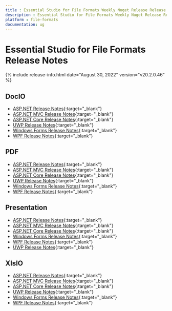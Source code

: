```yaml
---
title : Essential Studio for File Formats Weekly Nuget Release Release Notes  
description : Essential Studio for File Formats Weekly Nuget Release Release Notes  
platform : file-formats
documentation: ug
---
```


# Essential Studio for File Formats  Release Notes  

{% include release-info.html date="August 30, 2022" version="v20.2.0.46" %} 

## DocIO

* [ASP.NET Release Notes](/aspnet/release-notes/v20.2.0.46#docio){:target="_blank"}
* [ASP.NET MVC Release Notes](/aspnetmvc/release-notes/v20.2.0.46#docio){:target="_blank"}
* [ASP.NET Core Release Notes](/aspnet-core/release-notes/v20.2.0.46#docio){:target="_blank"}
* [UWP Release Notes](/uwp/release-notes/v20.2.0.46#docio){:target="_blank"}
* [Windows Forms Release Notes](/windowsforms/release-notes/v20.2.0.46#docio){:target="_blank"}
* [WPF Release Notes](/wpf/release-notes/v20.2.0.46#docio){:target="_blank"}


## PDF

* [ASP.NET Release Notes](/aspnet/release-notes/v20.2.0.46#pdf){:target="_blank"}
* [ASP.NET MVC Release Notes](/aspnetmvc/release-notes/v20.2.0.46#pdf){:target="_blank"}
* [ASP.NET Core Release Notes](/aspnet-core/release-notes/v20.2.0.46#pdf){:target="_blank"}
* [UWP Release Notes](/uwp/release-notes/v20.2.0.46#pdf){:target="_blank"}
* [Windows Forms Release Notes](/windowsforms/release-notes/v20.2.0.46#pdf){:target="_blank"}
* [WPF Release Notes](/wpf/release-notes/v20.2.0.46#pdf){:target="_blank"}


## Presentation

* [ASP.NET Release Notes](/aspnet/release-notes/v20.2.0.46#presentation){:target="_blank"}
* [ASP.NET MVC Release Notes](/aspnetmvc/release-notes/v20.2.0.46#presentation){:target="_blank"}
* [ASP.NET Core Release Notes](/aspnet-core/release-notes/v20.2.0.46#presentation){:target="_blank"}
* [Windows Forms Release Notes](/windowsforms/release-notes/v20.2.0.46#presentation){:target="_blank"}
* [WPF Release Notes](/wpf/release-notes/v20.2.0.46#presentation){:target="_blank"}
* [UWP Release Notes](/uwp/release-notes/v20.2.0.46#presentation){:target="_blank"}


## XlsIO

* [ASP.NET Release Notes](/aspnet/release-notes/v20.2.0.46#xlsio){:target="_blank"}
* [ASP.NET MVC Release Notes](/aspnetmvc/release-notes/v20.2.0.46#xlsio){:target="_blank"}
* [ASP.NET Core Release Notes](/aspnet-core/release-notes/v20.2.0.46#xlsio){:target="_blank"}
* [UWP Release Notes](/uwp/release-notes/v20.2.0.46#xlsio){:target="_blank"}
* [Windows Forms Release Notes](/windowsforms/release-notes/v20.2.0.46#xlsio){:target="_blank"}
* [WPF Release Notes](/wpf/release-notes/v20.2.0.46#xlsio){:target="_blank"}
